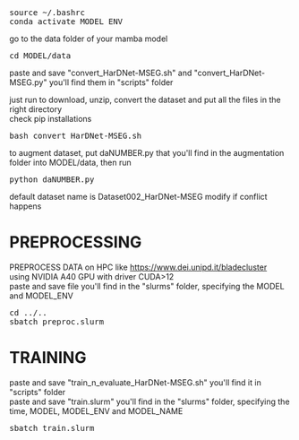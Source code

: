 <pre>source ~/.bashrc
conda activate MODEL_ENV</pre>

go to the data folder of your mamba model
<pre>cd MODEL/data</pre>

paste and save "convert_HarDNet-MSEG.sh" and "convert_HarDNet-MSEG.py" you'll find them in "scripts" folder

just run to download, unzip, convert the dataset and put all the files in the right directory<br>
check pip installations
<pre>bash convert_HarDNet-MSEG.sh</pre>

to augment dataset, put daNUMBER.py that you'll find in the augmentation folder into MODEL/data, then run
<pre>python daNUMBER.py</pre>

default dataset name is Dataset002_HarDNet-MSEG modify if conflict happens

# PREPROCESSING

PREPROCESS DATA on HPC like https://www.dei.unipd.it/bladecluster<br>
using NVIDIA A40 GPU with driver CUDA>12<br>
paste and save file you'll find in the "slurms" folder, specifying the MODEL and MODEL_ENV
<pre>cd ../..
sbatch preproc.slurm</pre>

# TRAINING

paste and save "train_n_evaluate_HarDNet-MSEG.sh" you'll find it in "scripts" folder<br>
paste and save "train.slurm" you'll find in the "slurms" folder, specifying the time, MODEL, MODEL_ENV and MODEL_NAME
<pre>sbatch train.slurm</pre>

